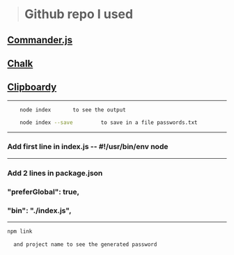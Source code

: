 > # Github repo I used 

[Commander.js](https://github.com/tj/commander.js)
---
[Chalk](https://github.com/chalk/chalk)
---
[Clipboardy](https://github.com/sindresorhus/clipboardy)
---
---
```bash
    node index       to see the output 

    node index --save         to save in a file passwords.txt
```
---     
### Add first line in index.js -- #!/usr/bin/env node
___
### Add 2 lines in package.json 
### "preferGlobal": true,
### "bin": "./index.js",
---
```bash
npm link
   
  and project name to see the generated password
```